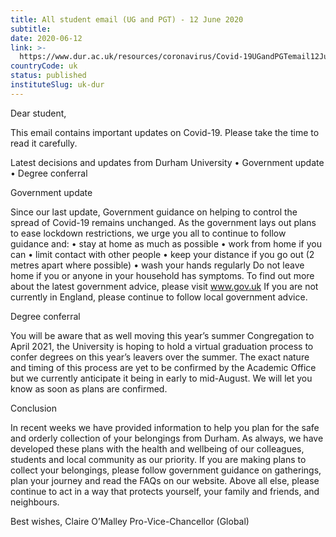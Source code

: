```yaml
---
title: All student email (UG and PGT) - 12 June 2020
subtitle: 
date: 2020-06-12
link: >-
  https://www.dur.ac.uk/resources/coronavirus/Covid-19UGandPGTemail12June2020.pdf
countryCode: uk
status: published
instituteSlug: uk-dur
---
```

Dear student,

This email contains important updates on Covid-19. Please take the time to read it
carefully.

Latest decisions and updates from Durham University
• Government update
• Degree conferral

Government update

Since our last update, Government guidance on helping to control the spread of Covid-19
remains unchanged. As the government lays out plans to ease lockdown restrictions, we
urge you all to continue to follow guidance and:
• stay at home as much as possible
• work from home if you can
• limit contact with other people
• keep your distance if you go out (2 metres apart where possible)
• wash your hands regularly
Do not leave home if you or anyone in your household has symptoms.
To find out more about the latest government advice, please visit www.gov.uk
If you are not currently in England, please continue to follow local government advice.

Degree conferral

You will be aware that as well moving this year’s summer Congregation to April 2021, the
University is hoping to hold a virtual graduation process to confer degrees on this year’s
leavers over the summer.
The exact nature and timing of this process are yet to be confirmed by the Academic Office
but we currently anticipate it being in early to mid-August. We will let you know as soon as
plans are confirmed.

Conclusion

In recent weeks we have provided information to help you plan for the safe and orderly
collection of your belongings from Durham. As always, we have developed these plans with
the health and wellbeing of our colleagues, students and local community as our priority.
If you are making plans to collect your belongings, please follow government guidance on
gatherings, plan your journey and read the FAQs on our website. 
Above all else, please continue to act in a way that protects yourself, your family and friends,
and neighbours.

Best wishes,
Claire O’Malley
Pro-Vice-Chancellor (Global)